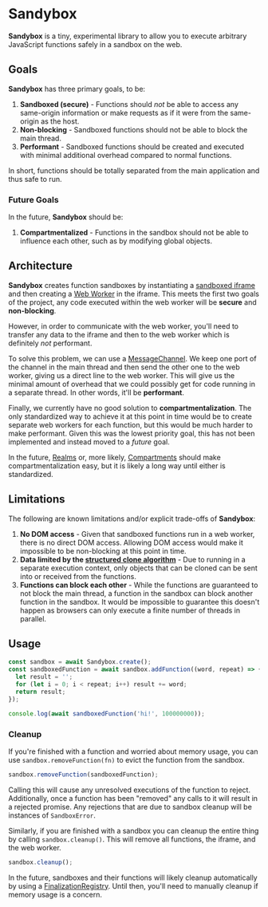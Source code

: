 # Sandybox

**Sandybox** is a tiny, experimental library to allow you to execute arbitrary JavaScript functions safely in a sandbox on the web.

## Goals

**Sandybox** has three primary goals, to be:

1. **Sandboxed (secure)** - Functions should _not_ be able to access any same-origin information or make requests as if it were from the same-origin as the host.
2. **Non-blocking** - Sandboxed functions should not be able to block the main thread.
3. **Performant** - Sandboxed functions should be created and executed with minimal additional overhead compared to normal functions.

In short, functions should be totally separated from the main application and thus safe to run.

### Future Goals

In the future, **Sandybox** should be:

1. **Compartmentalized** - Functions in the sandbox should not be able to influence each other, such as by modifying global objects.

## Architecture

**Sandybox** creates function sandboxes by instantiating a [sandboxed iframe](https://www.html5rocks.com/en/tutorials/security/sandboxed-iframes/) and then creating a [Web Worker](https://developer.mozilla.org/en-US/docs/Web/API/Web_Workers_API/Using_web_workers) in the iframe. This meets the first two goals of the project, any code executed within the web worker will be **secure** and **non-blocking**.

However, in order to communicate with the web worker, you'll need to transfer any data to the iframe and then to the web worker which is definitely _not_ performant.

To solve this problem, we can use a [MessageChannel](https://developer.mozilla.org/en-US/docs/Web/API/MessageChannel). We keep one port of the channel in the main thread and then send the other one to the web worker, giving us a direct line to the web worker. This will give us the minimal amount of overhead that we could possibly get for code running in a separate thread. In other words, it'll be **performant**.

Finally, we currently have no good solution to **compartmentalization**. The only standardized way to achieve it at this point in time would be to create separate web workers for each function, but this would be much harder to make performant. Given this was the lowest priority goal, this has not been implemented and instead moved to a _future_ goal.

In the future, [Realms](https://github.com/tc39/proposal-realms) or, more likely, [Compartments](https://github.com/tc39/proposal-compartments) should make compartmentalization easy, but it is likely a long way until either is standardized.

## Limitations

The following are known limitations and/or explicit trade-offs of **Sandybox**:

1. **No DOM access** - Given that sandboxed functions run in a web worker, there is no direct DOM access. Allowing DOM access would make it impossible to be non-blocking at this point in time.
2. **Data limited by the [structured clone algorithm](https://developer.mozilla.org/en-US/docs/Web/API/Web_Workers_API/Structured_clone_algorithm)** - Due to running in a separate execution context, only objects that can be cloned can be sent into or received from the functions.
3. **Functions can block each other** - While the functions are guaranteed to not block the main thread, a function in the sandbox can block another function in the sandbox. It would be impossible to guarantee this doesn't happen as browsers can only execute a finite number of threads in parallel.

## Usage

```javascript
const sandbox = await Sandybox.create();
const sandboxedFunction = await sandbox.addFunction((word, repeat) => {
  let result = '';
  for (let i = 0; i < repeat; i++) result += word;
  return result;
});

console.log(await sandboxedFunction('hi!', 100000000));
```

### Cleanup

If you're finished with a function and worried about memory usage, you can use `sandbox.removeFunction(fn)` to evict the function from the sandbox.

```javascript
sandbox.removeFunction(sandboxedFunction);
```

Calling this will cause any unresolved executions of the function to reject. Additionally, once a function has been "removed" any calls to it will result in a rejected promise. Any rejections that are due to sandbox cleanup will be instances of `SandboxError`.

Similarly, if you are finished with a sandbox you can cleanup the entire thing by calling `sandbox.cleanup()`. This will remove all functions, the iframe, and the web worker.

```javascript
sandbox.cleanup();
```

In the future, sandboxes and their functions will likely cleanup automatically by using a [FinalizationRegistry](https://github.com/tc39/proposal-weakrefs). Until then, you'll need to manually cleanup if memory usage is a concern.
